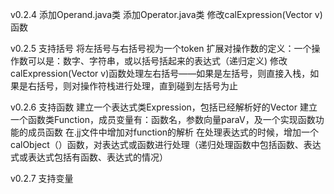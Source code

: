 v0.2.4
添加Operand.java类
添加Operator.java类
修改calExpression(Vector v)函数

v0.2.5
支持括号
将左括号与右括号视为一个token
扩展对操作数的定义：一个操作数可以是：数字、字符串，或以括号括起来的表达式（递归定义)
修改calExpression(Vector v)函数处理左右括号——如果是左括号，则直接入栈，如果是右括号，则对操作符栈进行处理，直到碰到左括号为止

v0.2.6
支持函数
建立一个表达式类Expression，包括已经解析好的Vector
建立一个函数类Function，成员变量有：函数名，参数向量paraV，及一个实现函数功能的成员函数
在.jj文件中增加对function的解析
在处理表达式的时候，增加一个 calObject（）函数，对表达式或函数进行处理（递归处理函数中包括函数、表达式或表达式包括有函数、表达式的情况）

v0.2.7
支持变量

